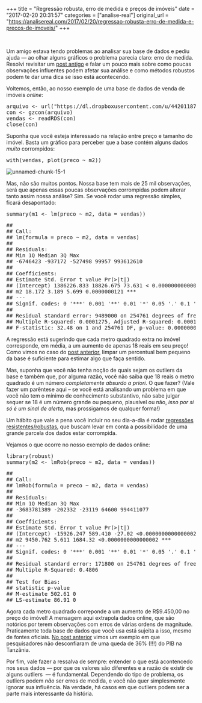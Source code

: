 +++
title = "Regressão robusta, erro de medida e preços de imóveis"
date = "2017-02-20 20:31:57"
categories = ["analise-real"]
original_url = "https://analisereal.com/2017/02/20/regressao-robusta-erro-de-medida-e-precos-de-imoveis/"
+++

<article id="post-3783" class="post-3783 post type-post status-publish format-standard hentry category-dados category-econometria category-estatistica category-imoveis-2 category-r tag-brasilia tag-erro-de-medida tag-growth-regression tag-imoveis tag-lm tag-lmrob tag-r tag-regressao-robusta">
<br>
<p>
Um amigo estava tendo problemas ao analisar sua base de dados e pediu
ajuda — ao olhar alguns gráficos o problema parecia claro: erro de
medida. Resolvi revisitar um
<a href="https://analisereal.com/2014/12/21/erro-de-medida-precos-de-imoveis-e-growth-regressions/">post
antigo</a> e falar um pouco mais sobre como poucas observações
influentes podem afetar sua análise e como métodos robustos podem te dar
uma dica se isso está acontecendo.
</p>
<p>
Voltemos, então, ao nosso exemplo de uma base de dados de venda de
imóveis <em>online</em>:
</p>
<pre class="brush: r; title: ; notranslate">
arquivo &lt;- url(&quot;https://dl.dropboxusercontent.com/u/44201187/dados/vendas.rds&quot;)
con &lt;- gzcon(arquivo)
vendas &lt;- readRDS(con)
close(con)
</pre>
<p>
Suponha que você esteja interessado na relação entre preço e tamanho do
imóvel. Basta um gráfico para perceber que a base contém alguns dados
<em>muito</em> corrompidos:
</p>
<pre class="brush: r; title: ; notranslate">
with(vendas, plot(preco ~ m2))
</pre>
<p>
<img class="size-full wp-image-3788 aligncenter" src="https://analisereal.files.wordpress.com/2017/02/unnamed-chunk-15-1.png?w=440%20440w,%20https://analisereal.files.wordpress.com/2017/02/unnamed-chunk-15-1.png?w=150%20150w,%20https://analisereal.files.wordpress.com/2017/02/unnamed-chunk-15-1.png?w=300%20300w,%20https://analisereal.files.wordpress.com/2017/02/unnamed-chunk-15-1.png%20504w" alt="unnamed-chunk-15-1" srcset="https://analisereal.files.wordpress.com/2017/02/unnamed-chunk-15-1.png?w=440 440w, https://analisereal.files.wordpress.com/2017/02/unnamed-chunk-15-1.png?w=150 150w, https://analisereal.files.wordpress.com/2017/02/unnamed-chunk-15-1.png?w=300 300w, https://analisereal.files.wordpress.com/2017/02/unnamed-chunk-15-1.png 504w">
</p>
<p>
Mas, não são muitos pontos. Nossa base tem mais de 25 mil observações,
será que apenas essas poucas observações corrompidas podem alterar tanto
assim nossa análise? Sim. Se você rodar uma regressão simples, ficará
desapontado:
</p>
<pre class="brush: r; title: ; notranslate">
summary(m1 &lt;- lm(preco ~ m2, data = vendas))
</pre>
<pre class="brush: plain; title: ; notranslate">
##
## Call:
## lm(formula = preco ~ m2, data = vendas)
##
## Residuals:
## Min 1Q Median 3Q Max
## -6746423 -937172 -527498 99957 993612610
##
## Coefficients:
## Estimate Std. Error t value Pr(&gt;|t|)
## (Intercept) 1386226.833 18826.675 73.631 &lt; 0.0000000000000002 ***
## m2 18.172 3.189 5.699 0.0000000121 ***
## ---
## Signif. codes: 0 &apos;***&apos; 0.001 &apos;**&apos; 0.01 &apos;*&apos; 0.05 &apos;.&apos; 0.1 &apos; &apos; 1
##
## Residual standard error: 9489000 on 254761 degrees of freedom
## Multiple R-squared: 0.0001275, Adjusted R-squared: 0.0001235
## F-statistic: 32.48 on 1 and 254761 DF, p-value: 0.00000001208
</pre>
<p>
A regressão está sugerindo que cada metro quadrado extra no imóvel
corresponde, em média, a um aumento de apenas 18 reais em seu preço!
Como vimos no caso do
<a href="https://analisereal.com/2014/12/21/erro-de-medida-precos-de-imoveis-e-growth-regressions/">post
anterior</a>, limpar um percentual bem pequeno da base é suficiente para
estimar algo que faça sentido.
</p>
<p>
Mas, suponha que você não tenha noção de quais sejam os outliers da base
e também que, por alguma razão, você não saiba que 18 reais o metro
quadrado é um número <em>completamente absurdo a priori</em>. O que
fazer? (Vale fazer um parêntese aqui – se você está analisando um
problema em que você não tem o mínimo de conhecimento substantivo, não
sabe julgar sequer se 18 é um número grande ou pequeno, plausível ou
não, <em>isso por si só é um sinal de alerta</em>, mas prossigamos de
qualquer forma!)
</p>
<p>
Um hábito que vale a pena você incluir no seu dia-a-dia é rodar
<a href="https://projecteuclid.org/download/pdf_1/euclid.aos/1176350366">regressões
resistentes/robustas</a>, que buscam levar em conta a possibilidade de
uma grande parcela dos dados estar corrompida.
</p>
<p>
Vejamos o que ocorre no nosso exemplo de dados online:
</p>
<pre class="brush: r; title: ; notranslate">
library(robust)
summary(m2 &lt;- lmRob(preco ~ m2, data = vendas))
</pre>
<pre class="brush: plain; title: ; notranslate">
##
## Call:
## lmRob(formula = preco ~ m2, data = vendas)
##
## Residuals:
## Min 1Q Median 3Q Max
## -3683781389 -202332 -23119 64600 994411077
##
## Coefficients:
## Estimate Std. Error t value Pr(&gt;|t|)
## (Intercept) -15926.247 589.410 -27.02 &lt;0.0000000000000002 ***
## m2 9450.762 5.611 1684.32 &lt;0.0000000000000002 ***
## ---
## Signif. codes: 0 &apos;***&apos; 0.001 &apos;**&apos; 0.01 &apos;*&apos; 0.05 &apos;.&apos; 0.1 &apos; &apos; 1
##
## Residual standard error: 171800 on 254761 degrees of freedom
## Multiple R-Squared: 0.4806
##
## Test for Bias:
## statistic p-value
## M-estimate 502.61 0
## LS-estimate 86.91 0
</pre>
<p>
Agora cada metro quadrado correponde a um aumento de R$9.450,00 no preço
do imóvel! A mensagem aqui extrapola dados online, que são notórios por
terem observações com erros de várias ordens de magnitude. Praticamente
toda base de dados que você usa está sujeita a isso, mesmo de fontes
oficiais.
<a href="https://analisereal.com/2014/12/21/erro-de-medida-precos-de-imoveis-e-growth-regressions/">No
post anterior</a> vimos um exemplo em que pesquisadores não desconfiaram
de uma queda de 36% (!!!) do PIB na Tanzânia.
</p>
<p>
Por fim, vale fazer a ressalva de sempre: entender o que está
acontencedo nos seus dados — por que os valores são diferentes e a razão
de existir de alguns outliers  — é fundamental. Dependendo do tipo de
problema, os outliers podem <em>não</em> ser erros de medida, e você não
quer simplesmente ignorar sua influência. Na verdade, há casos em que
outliers podem ser a parte mais interessante da história.
</p>

</article>

